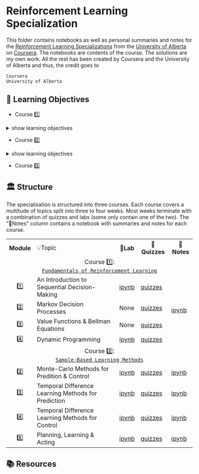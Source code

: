 # Reinforcement Learning Specialization

This folder contains notebooks as well as personal summaries and notes for the [Reinforcement Learning Specializations](https://www.coursera.org/specializations/reinforcement-learning) from the [University of Alberta](https://www.ualberta.ca/index.html) on [Coursera](https://www.coursera.org/). The notebooks are contents of the course. The solutions are my own work. All the rest has been created by Coursera and the University of Alberta and thus, the credit goes to

```
Coursera
University of Alberta
```

## 🎯 Learning Objectives 

- Course 1️⃣ 

<details>
  <summary>show learning objectives</summary>

```
Week 🕐 
  - Understand the prerequisites, goals and roadmap for the course.
Week 🕑
  - Understand Markov Decision Processes (MDP)
  - Describe how the dynamics of an MDP are defined
  - Understand the graphical representation of a Markov Decision Process
  - Explain how many diverse processes can be written in terms of the MDP framework
  - Describe how rewards relate to the goal of an agent
  - Understand episodes and identify episodic tasks
  - Formulate returns for continuing tasks using discounting
  - Describe how returns at successive time steps are related to each other
  - Understand when to formalize a task as episodic or continuing
Week 🕒
	- Recognize that a policy is a distribution over actions for each possible state
	- Describe the similarities and differences between stochastic and deterministic policies
	- Generate examples of valid policies for a given MDP
	- Describe the roles of state-value and action-value functions in reinforcement learning
	- Describe the relationship between value functions and policies
	- Create examples of valid value functions for a given MDP
	- Derive the Bellman equation for state-value functions
	- Derive the Bellman equation for action-value functions
	- Understand how Bellman equations relate current and future values
	- Use the Bellman equations to compute value functions
	- Define an optimal policy
	- Understand how a policy can be at least as good as every other policy in every state
	- Identify an optimal policy for given MDPs
	- Derive the Bellman optimality equation for state-value functions
	- Derive the Bellman optimality equation for action-value functions
	- Understand how the Bellman optimality equations relate to the previously introduced Bellman equations
	- Understand the connection between the optimal value function and optimal policies
	- Verify the optimal value function for given MDPs
Week 🕓
	- Understand the distinction between policy evaluation and control
	- Explain the setting in which dynamic programming can be applied, as well as its limitations
	- Outline the iterative policy evaluation algorithm for estimating state values under a given policy
	- Apply iterative policy evaluation to compute value functions
	- Understand the policy improvement theorem
	- Use a value function for a policy to produce a better policy for a given MDP
	- Outline the policy iteration algorithm for finding the optimal policy
	- Understand “the dance of policy and value”
	- Apply policy iteration to compute optimal policies and optimal value functions
	- Understand the framework of generalized policy iteration
	- Outline value iteration, an important example of generalized policy iteration
	- Understand the distinction between synchronous and asynchronous dynamic programming methods
	- Describe brute force search as an alternative method for searching for an optimal policy
	- Describe Monte Carlo as an alternative method for learning a value function
	- Understand the advantage of Dynamic programming and “bootstrapping” over these alternative strategies for finding the optimal policy
```

</details>

- Course 2️⃣ 

<details>
  <summary>show learning objectives</summary>

```
Week 🕐 : Monte-Carlo Methods for Prediction and Control
  - Understand the prerequisites, goals and roadmap for the course.
Week 🕑
Week 🕒
Week 🕓
```

</details>


- Course 3️⃣

## 🏛️ Structure

The specialisation is structured into three courses. Each course covers a multitude of topics split into three to four weeks. Most weeks terminate with a combination of quizzes and labs (some only contain one of the two). The "📖Notes" column contains a notebook with summaries and notes for each course.

<table>
  <tr>
    <th>Module</th>
    <td>💡Topic</td>
    <th>🔬Lab</th>
    <th>📝Quizzes</th>
    <th>📖Notes</th>
  </tr>
  <!-- ------------------------------------------------------------ -->
  <!-- COURSE 1 -->                
  <!-- ------------------------------------------------------------ -->
  <tr>
    <td colspan="5" align="center">
      Course 1️⃣:<br><a href="https://github.com/PeeteKeesel/coursera-summaries/blob/main/specializations/reinforcement_learning/course1_fundamentals_of_rl">
        <code>Fundamentals of Reinforcement Learning</code>
      </a>     
    </td>
  </tr>
  <tr>
    <td rowspan="1" align="center">1️⃣</td>
    <td>An Introduction to Sequential Decision-Making</td>
    <td><a href="https://github.com/PeeteKeesel/coursera-summaries/blob/main/specializations/reinforcement_learning/course1_fundamentals_of_rl/C1W1_Assignment.ipynb">ipynb</a></td>
    <td rowspan="1">
        <a href="https://github.com/PeeteKeesel/coursera-summaries/blob/main/specializations/reinforcement_learning/course1_fundamentals_of_rl/quiz_w1.md">quizzes</a>
    </td>
    <td rowspan="4">
        <a href="https://github.com/PeeteKeesel/coursera-summaries/blob/main/specializations/reinforcement_learning/course1_fundamentals_of_rl/summaries_C1.ipynb">ipynb</a>    
    </td>
  </tr>
  <tr>
    <td rowspan="1" align="center">2️⃣</td>
    <td>Markov Decision Processes</td>
    <td>None</td>
    <td rowspan="1">
        <a href="https://github.com/PeeteKeesel/coursera-summaries/blob/main/specializations/reinforcement_learning/course1_fundamentals_of_rl/quiz_w2.md">quizzes</a>
    </td>
  </tr> 
  <tr>
    <td rowspan="1" align="center">3️⃣</td>
    <td>Value Functions & Bellman Equations</td>
    <td>None</td>
    <td rowspan="1">
        <a href="https://github.com/PeeteKeesel/coursera-summaries/blob/main/specializations/reinforcement_learning/course1_fundamentals_of_rl/quiz_w3.md">quizzes</a>
    </td>
  </tr> 
  <tr>
    <td rowspan="1" align="center">4️⃣</td>
    <td>Dynamic Programming</td>
    <td><a href="https://github.com/PeeteKeesel/coursera-summaries/blob/main/specializations/reinforcement_learning/course1_fundamentals_of_rl/C1W4_Assignment.ipynb">ipynb</a></td>
    <td rowspan="1">
        <a href="https://github.com/PeeteKeesel/coursera-summaries/blob/main/specializations/reinforcement_learning/course1_fundamentals_of_rl/quiz_w4.md">quizzes</a>
    </td>
  </tr> 
  <!-- ------------------------------------------------------------ -->
  <!-- COURSE 2 : Sample-Based Learning Methods -->                
  <!-- ------------------------------------------------------------ -->
  <tr>
    <td colspan="5" align="center">
      Course 2️⃣:<br><a href="https://github.com/PeeteKeesel/coursera-summaries/blob/main/specializations/reinforcement_learning/course2_sampled_based_learning_methods">
        <code>Sample-Based Learning Methods</code>
      </a>     
    </td>
  </tr>   
  <tr>
    <td rowspan="1" align="center">2️⃣</td>
    <td>Monte-Carlo Methods for Predition & Control</td>
    <td><a href="https://github.com/PeeteKeesel/coursera-summaries/blob/main/specializations/reinforcement_learning/course2_sample_based_learning_methods/C2M2_Assignment_Blackjack.ipynb">ipynb</a></td>
    <td rowspan="1">
        <a href="https://github.com/PeeteKeesel/coursera-summaries/blob/main/specializations/reinforcement_learning/course2_sample_based_learning_methods/quiz_m2.md">quizzes</a>
    </td>
    <td rowspan="1">
        <a href="https://github.com/PeeteKeesel/coursera-summaries/blob/main/specializations/reinforcement_learning/course2_sample_based_learning_methods/summaries_C2M2.ipynb">ipynb</a>    
    </td>   
  </tr>
  <tr>
    <td rowspan="1" align="center">3️⃣</td>
    <td>Temporal Difference Learning Methods for Prediction</td>
    <td><a href="https://github.com/PeeteKeesel/coursera-summaries/blob/main/specializations/reinforcement_learning/course2_sample_based_learning_methods/C2M3_Assignment_TD0.ipynb">ipynb</a></td>
    <td rowspan="1">
        <a href="https://github.com/PeeteKeesel/coursera-summaries/blob/main/specializations/reinforcement_learning/course2_sample_based_learning_methods/quiz_m3.md">quizzes</a>
    </td>
    <td rowspan="1">
        <a href="https://github.com/PeeteKeesel/coursera-summaries/blob/main/specializations/reinforcement_learning/course2_sample_based_learning_methods/summaries_C2M3.ipynb">ipynb</a>    
    </td>     
  </tr> 
  <tr>
    <td rowspan="1" align="center">4️⃣</td>
    <td>Temporal Difference Learning Methods for Control</td>
    <td><a href="https://github.com/PeeteKeesel/coursera-summaries/blob/main/specializations/reinforcement_learning/course2_sample_based_learning_methods/C2M4_QLearning_and_Expected_Sarsa.ipynb">ipynb</a></td>
    <td rowspan="1">
        <a href="https://github.com/PeeteKeesel/coursera-summaries/blob/main/specializations/reinforcement_learning/course2_sample_based_learning_methods/quiz_m4.md">quizzes</a>
    </td>
    <td rowspan="1">
        <a href="https://github.com/PeeteKeesel/coursera-summaries/blob/main/specializations/reinforcement_learning/course2_sample_based_learning_methods/summaries_C2M4.ipynb">ipynb</a>    
    </td>     
  </tr> 
  <tr>
    <td rowspan="1" align="center">5️⃣</td>
    <td>Planning, Learning & Acting</td>
    <td><a href="https://github.com/PeeteKeesel/coursera-summaries/blob/main/specializations/reinforcement_learning/course2_sample_based_learning_methods/C2M5_Assignment.ipynb">ipynb</a></td>
    <td rowspan="1">
        <a href="https://github.com/PeeteKeesel/coursera-summaries/blob/main/specializations/reinforcement_learning/course2_sample_based_learning_methods/quiz_m5.md">quizzes</a>
    </td>
    <td rowspan="1">
        <a href="https://github.com/PeeteKeesel/coursera-summaries/blob/main/specializations/reinforcement_learning/course2_sample_based_learning_methods/summaries_C2M5.ipynb">ipynb</a>    
    </td>     
  </tr>       
</table>

## 📚 Resources
